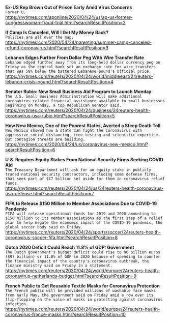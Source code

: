 **Ex-US Rep Brown Out of Prison Early Amid Virus Concerns**\
`Former U.`\
https://nytimes.com/aponline/2020/04/24/us/ap-us-former-congresswoman-fraud-trial.html?searchResultPosition=2

**If Camp Is Canceled, Will I Get My Money Back?**\
`Policies are all over the map.`\
https://nytimes.com/2020/04/24/parenting/summer-camp-canceled-refund-coronavirus.html?searchResultPosition=3

**Lebanon Edges Further From Dollar Peg With Wire Transfer Rate**\
`Lebanon edged further away from its long-held dollar currency peg on Friday as the central bank set an exchange rate for wire transfers that was 58% below the battered Lebanese pound's official price.`\
https://nytimes.com/reuters/2020/04/24/world/middleeast/24reuters-lebanon-crisis-pound.html?searchResultPosition=4

**Senator Rubio: New Small Business Aid Program to Launch Monday**\
`The U.S. Small Business Admininstration will make additional coronavirus-related financial assistance available to small businesses beginning on Monday, a top Republican senator said.`\
https://nytimes.com/reuters/2020/04/24/business/24reuters-health-coronavirus-usa-rubio.html?searchResultPosition=5

**How New Mexico, One of the Poorest States, Averted a Steep Death Toll**\
`New Mexico showed how a state can fight the coronavirus with aggressive social distancing, free testing and scientific expertise. But contagion threats are building.`\
https://nytimes.com/2020/04/24/us/coronavirus-new-mexico.html?searchResultPosition=6

**U.S. Requires Equity Stakes From National Security Firms Seeking COVID Aid**\
`The Treasury Department will ask for an equity stake in publicly traded national security contractors, including some defense firms, that seek part of $17 billion set aside for them in coronavirus relief funds.`\
https://nytimes.com/reuters/2020/04/24/us/24reuters-health-coronavirus-usa-defense.html?searchResultPosition=7

**FIFA to Release $150 Million to Member Associations Due to COVID-19 Pandemic**\
`FIFA will release operational funds for 2019 and 2020 amounting to $150 million to its member associations as the first step of a relief plan to help negate the economic impact of the COVID-19 pandemic, the global soccer body said on Friday.`\
https://nytimes.com/reuters/2020/04/24/sports/soccer/24reuters-health-coronavirus-soccer-fifa.html?searchResultPosition=8

**Dutch 2020 Deficit Could Reach 11.8% of GDP: Government**\
`The Dutch government's budget deficit could rise to 90 billion euros ($97 billion) or 11.8% of GDP in 2020 because of spending to counter the financial impact of the country's coronavirus outbreak, the finance ministry said on Friday in a statement.`\
https://nytimes.com/reuters/2020/04/24/world/europe/24reuters-health-coronavirus-netherlands-budget.html?searchResultPosition=9

**French Public to Get Reusable Textile Masks for Coronavirus Protection**\
`The French public will be provided millions of washable face masks from early May, the government said on Friday amid a row over its flip-flopping on the value of masks in protecting against coronavirus infection.`\
https://nytimes.com/reuters/2020/04/24/world/europe/24reuters-health-coronavirus-france-masks.html?searchResultPosition=10

